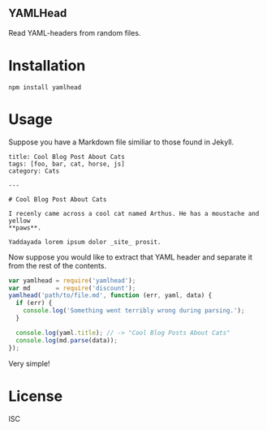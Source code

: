 YAMLHead
--------

Read YAML-headers from random files.

# Installation

`npm install yamlhead`

# Usage

Suppose you have a Markdown file similiar to those found in Jekyll.

```
title: Cool Blog Post About Cats
tags: [foo, bar, cat, horse, js]
category: Cats

---

# Cool Blog Post About Cats

I recenly came across a cool cat named Arthus. He has a moustache and yellow
**paws**.

Yaddayada lorem ipsum dolor _site_ prosit.
```

Now suppose you would like to extract that YAML header and separate it from
the rest of the contents.

```js
var yamlhead = require('yamlhead');
var md       = require('discount');
yamlhead('path/to/file.md', function (err, yaml, data) {
  if (err) {
    console.log('Something went terribly wrong during parsing.');
  }

  console.log(yaml.title); // -> "Cool Blog Posts About Cats"
  console.log(md.parse(data));
});
```

Very simple!

# License

ISC

